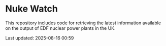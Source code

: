 # Nuke Watch

This repository includes code for retrieving the latest information available on the output of EDF nuclear power plants in the UK.

Last updated: 2025-08-16 00:59